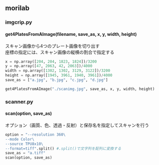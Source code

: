 ## morilab

### imgcrip.py

#### get4PlatesFromAImage(filename, save_as, x, y, width, height)
スキャン画像から4つのプレート画像を切り出す  
座標の指定には、スキャン画像の縦横の割合で指定する  

```python
x = np.array([204, 204, 1823, 1824])/3200
y = np.array([47, 2063, 42, 2063])/4000
width = np.array([1302, 1302, 3129, 3122])/3200
height = np.array([1945, 3961, 1940, 3961])/4000
save_as = ["a.jpg", "b.jpg", "c.jpg", "d.jpg"]

get4PlatesFromAImage("./scanimg.jpg", save_as, x, y, width, height)
```

### scanner.py

#### scan(option, save_as)
オプション（画質、色、透過・反射）と保存名を指定してスキャンを行う  

```python
option = "--resolution 360\
--mode Color\
--source TPU8x10\
--format=tiff".split() #.split()で文字列を配列に変換する
save_as = "a.tiff"
scan(option, save_as)
```
